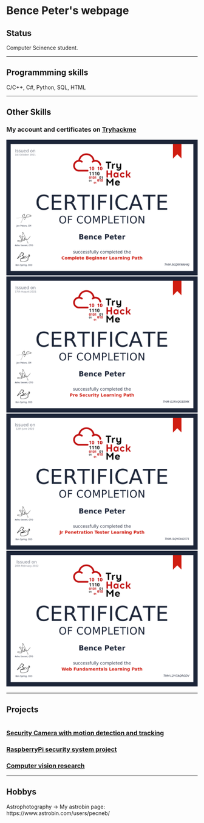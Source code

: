 <h1>Bence Peter's webpage</h1>

<h2>Status</h2>
<p>Computer Scinence student.</p>

<hr />

<h2>Programmming skills</h2>
<p>C/C++, C#, Python, SQL, HTML</p>

<hr />

<h2>Other Skills</h2>

<h3>My account and certificates on <a href="https://tryhackme.com">Tryhackme</a></h3>

<script src="https://tryhackme.com/badge/350772"></script>

<img src="THM-3KQRFNNHKJ.png" alt="THM-CompleteBeginner"/>
<img src="THM-G1R4QGEEMK.png" alt="THM-PreSecurity"/>
<img src="THM-I1QYOVG571.png" alt="THM-JrPentester"/>
<img src="THM-L2H7AQRGDV.png" alt="THM-WebFundamentals"/>

<hr />

<h2>Projects<h1>

<h3>
  <a href="https://github.com/Pecneb/security_cam_v1">Security Camera with motion detection and tracking</a>
</h3>

<h3>
  <a href="https://github.com/Pecneb/RaspberryPi_MotionDetection">RaspberryPi security system project</a>
</h3>

<h3>
  <a href="https://github.com/Pecneb/computer_vision_research">Computer vision research</a>
</h3>
  
<hr />
  
<h2>Hobbys</h2>
Astrophotography -> My astrobin page: https://www.astrobin.com/users/pecneb/
